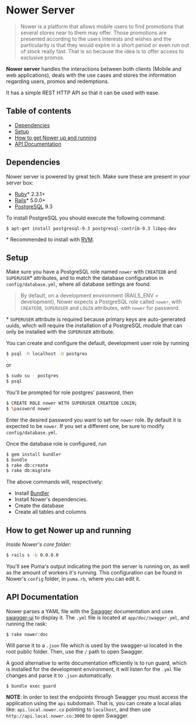 # Nower Server

> Nower is a platform that allows mobile users to find promotions that several stores near to them may offer. Those promotions are presented according to the users interests and wishes and the particularity is that they would expire in a short period or even run out of stock really fast. That is so because the idea is to offer access to exclusive promos.

**Nower server** handles the interactions between both clients (Mobile and web applications), deals with the use cases and stores the information regarding users, promos and redemptions.

It has a simple REST HTTP API so that it can be used with ease.

## Table of contents

  * [Dependencies](#dependencies)
  * [Setup](#setup)
  * [How to get Nower up and running](#how-to-get-nower-up-and-running)
  * [API Documentation](#api-documentation)

## Dependencies

Nower server is powered by great tech. Make sure these are present in your server box:

- [Ruby]\* 2.3.1+
- [Rails]\* 5.0.0+
- [PostgreSQL] 9.3

To install PostgreSQL you should execute the following command:

```ssh
$ apt-get install postgresql-9.3 postgresql-contrib-9.3 libpq-dev
```

\* Recommended to install with [RVM](https://rvm.io/).

## Setup

Make sure you have a PostgreSQL role named ``nower`` with ``CREATEDB`` and ``SUPERUSER``\* attributes,
and to match the database configuration in ``config/database.yml``, where all
database settings are found.

> By default, on a development environment (RAILS_ENV = development), Nower
expects a PostgreSQL
role called ``nower``, with ``CREATEDB``, ``SUPERUSER`` and ``LOGIN`` attributes, with
``nower`` for password.

\* ``SUPERUSER`` attribute is required because primary keys are auto-generated uuids, which will require the installation of a PostgreSQL module that can only be installed with the ``SUPERUSER`` attribute.

You can create and configure the default, development user role by running
```sh
$ psql -h localhost -U postgres
```
or
```sh
$ sudo su - postgres
$ psql
```
You'll be prompted for role postgres' password, then
```sh
$ CREATE ROLE nower WITH SUPERUSER CREATEDB LOGIN;
$ \password nower
```
Enter the desired password you want to set for ``nower`` role. By default it is
expected to be ``nower``. If you set a different one, be sure to modify
``config/database.yml``.

Once the database role is configured, run

```sh
$ gem install bundler
$ bundle
$ rake db:create
$ rake db:migrate
```

The above commands will, respectively:

- Install [Bundler]
- Install Nower's dependencies.
- Create the database
- Create all tables and columns

## How to get Nower up and running

*Inside Nower's core folder:*

```sh
$ rails s -b 0.0.0.0
```
You'll see Puma's output indicating the port the server is running on, as well
as the amount of workers it's running. This configuration can be found in
Nower's ``config`` folder, in ``puma.rb``, where you can edit it.

## API Documentation

Nower parses a YAML file with the [Swagger] documentation and uses [swagger-ui] to display it.
The `.yml` file is located at `app/doc/swagger.yml`, and running the rask:

```
$ rake nower:doc
```

Will parse it to a `.json` file which is used by the swagger-ui located in the root public folder.
Then, use the `/` path to open Swagger.

A good alternative to write documentation efficiently is to run guard, which is installed for the
development environment, it will listen for the `.yml` file changes and parse it to `.json`
automatically.

```
$ bundle exec guard
```

**NOTE**: In order to test the endpoints through Swagger you must access the application using the
`api` subdomain. That is, you can create a local alias like: `api.local.nower.co` pointing to
`localhost`, and then use `http://api.local.nower.co:3000` to open Swagger.

[Ruby]:https://rvm.io/
[Rails]:http://rubyonrails.org/
[PostgreSQL]:http://www.postgresql.org/download/
[Bundler]:http://bundler.io/
[Swagger]:http://swagger.io/
[swagger-ui]:http://swagger.io/swagger-ui/
